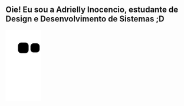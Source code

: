 ## Oie! Eu sou a Adrielly Inocencio, estudante de Design e Desenvolvimento de Sistemas ;D

<!--
**adriinocencio/AdriInocencio** is a ✨ _special_ ✨ repository because its `README.md` (this file) appears on your GitHub profile.

Here are some ideas to get you started:

- 🔭 I’m currently working on my mother's small business
- 🌱 I’m currently learning how to use GitHub
- 👯 I’m looking to collaborate on ...
- 🤔 I’m looking for help with ...
- 💬 Ask me about anything about graphic design and I'm (almost) sure I'll be able to answer you!
- 📫 How to reach me: by my Instagram @adriinocencio
- 😄 Pronouns: ...
- ⚡ Fun fact: I LOVE fluffy cows <3
-->

![snake animation](https://github.com/adriinocencio/adriinocencio/blob/output/github-contribution-grid-snake.svg)

